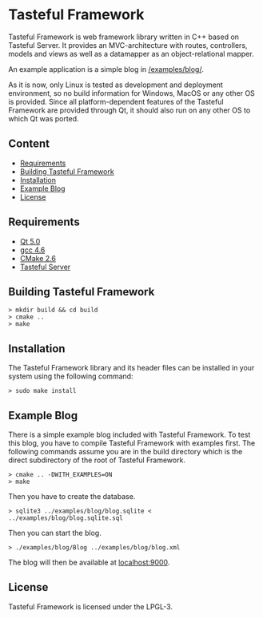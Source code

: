 Tasteful Framework
============

Tasteful Framework is web framework library written in C++ based on Tasteful Server.
It provides an MVC-architecture with routes, controllers, models and views as well as a datamapper as an object-relational mapper.

An example application is a simple blog in [/examples/blog/](https://github.com/scheibel/tasteful-framework/tree/master/examples/blog).

As it is now, only Linux is tested as development and deployment environment, so no build information for Windows, MacOS or any other OS is provided.
Since all platform-dependent features of the Tasteful Framework are provided through Qt, it should also run on any other OS to which Qt was ported.

Content
------------

 * [Requirements](#requirements)
 * [Building Tasteful Framework](#building-tasteful-framework)
 * [Installation](#installation)
 * [Example Blog](#example-blog)
 * [License](#license)

Requirements
---------------------

 * [Qt 5.0](http://qt.nokia.com/)
 * [gcc 4.6](http://gcc.gnu.org/)
 * [CMake 2.6](http://www.cmake.org/)
 * [Tasteful Server](https://github.com/scheibel/tasteful-server)

Building Tasteful Framework
------------------------------------------

    > mkdir build && cd build
    > cmake ..
    > make

Installation
----------------

The Tasteful Framework library and its header files can be installed in your system using the following command:

    > sudo make install

Example Blog
---------------------------------

There is a simple example blog included with Tasteful Framework.
To test this blog, you have to compile Tasteful Framework with examples first.
The following commands assume you are in the build directory which is the direct subdirectory of the root of Tasteful Framework.

    > cmake .. -DWITH_EXAMPLES=ON
    > make

Then you have to create the database.

    > sqlite3 ../examples/blog/blog.sqlite < ../examples/blog/blog.sqlite.sql

Then you can start the blog.

    > ./examples/blog/Blog ../examples/blog/blog.xml

The blog will then be available at [localhost:9000](http://localhost:9000).

License
-----------

Tasteful Framework is licensed under the LPGL-3.
